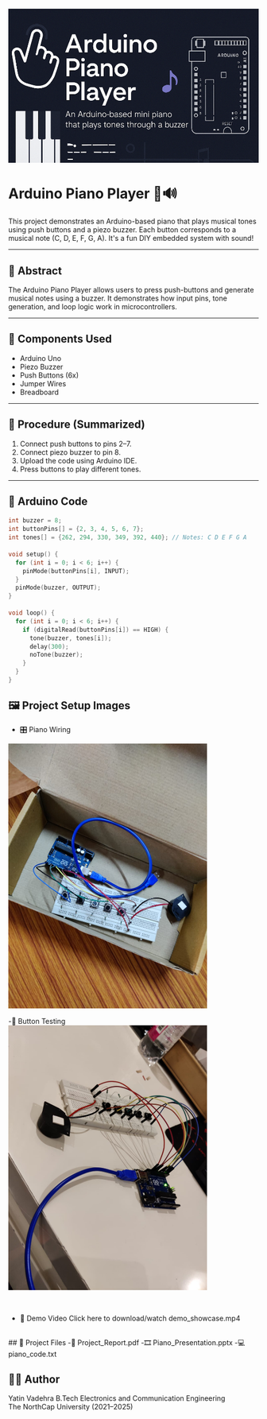 ![Banner](banner.png)

# Arduino Piano Player 🎹🔊

This project demonstrates an Arduino-based piano that plays musical tones using push buttons and a piezo buzzer. Each button corresponds to a musical note (C, D, E, F, G, A). It's a fun DIY embedded system with sound!

---

## 📘 Abstract

The Arduino Piano Player allows users to press push-buttons and generate musical notes using a buzzer. It demonstrates how input pins, tone generation, and loop logic work in microcontrollers.

---

## 🧰 Components Used

- Arduino Uno
- Piezo Buzzer
- Push Buttons (6x)
- Jumper Wires
- Breadboard

---

## 🧪 Procedure (Summarized)

1. Connect push buttons to pins 2–7.
2. Connect piezo buzzer to pin 8.
3. Upload the code using Arduino IDE.
4. Press buttons to play different tones.

---

## 🔣 Arduino Code

```cpp
int buzzer = 8;
int buttonPins[] = {2, 3, 4, 5, 6, 7};
int tones[] = {262, 294, 330, 349, 392, 440}; // Notes: C D E F G A

void setup() {
  for (int i = 0; i < 6; i++) {
    pinMode(buttonPins[i], INPUT);
  }
  pinMode(buzzer, OUTPUT);
}

void loop() {
  for (int i = 0; i < 6; i++) {
    if (digitalRead(buttonPins[i]) == HIGH) {
      tone(buzzer, tones[i]);
      delay(300);
      noTone(buzzer);
    }
  }
}

```

## 🖼️ Project Setup Images
- 🎛️ Piano Wiring
<img src="Images/piano_setup_1.jpg" width="400"/>
<br>

-🧪 Button Testing
<img src="Images/piano_setup_2.jpg" width="400"/>

<br>

- 🎥 Demo Video
Click here to download/watch demo_showcase.mp4

<br>
## 📄 Project Files
-📄 Project_Report.pdf
-🎞️ Piano_Presentation.pptx
-💻 piano_code.txt

## 👨‍🎓 Author
Yatin Vadehra
B.Tech Electronics and Communication Engineering
<br>
The NorthCap University (2021–2025)
